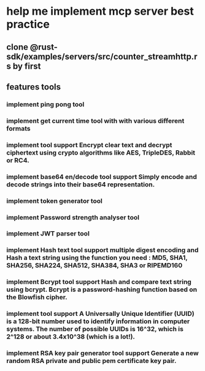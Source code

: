 # help me implement mcp server best practice

## clone @rust-sdk/examples/servers/src/counter_streamhttp.rs by first

## features tools 

### implement ping pong tool

### implement get current time tool with with various different formats

### implement tool support Encrypt clear text and decrypt ciphertext using crypto algorithms like AES, TripleDES, Rabbit or RC4.

### implement base64 en/decode tool support Simply encode and decode strings into their base64 representation.

### implement token generator tool

### implement Password strength analyser tool

### implement JWT parser tool

### implement Hash text tool support multiple digest encoding and Hash a text string using the function you need : MD5, SHA1, SHA256, SHA224, SHA512, SHA384, SHA3 or RIPEMD160

### implement Bcrypt tool support Hash and compare text string using bcrypt. Bcrypt is a password-hashing function based on the Blowfish cipher.

### implement tool support A Universally Unique Identifier (UUID) is a 128-bit number used to identify information in computer systems. The number of possible UUIDs is 16^32, which is 2^128 or about 3.4x10^38 (which is a lot!).

### implement RSA key pair generator tool support Generate a new random RSA private and public pem certificate key pair.